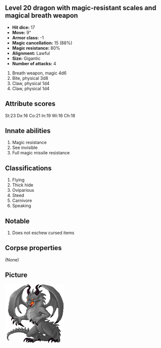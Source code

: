## Level 20 dragon with magic-resistant scales and magical breath weapon
- **Hit dice:** 17
- **Move:** 9"
- **Armor class:** -1
- **Magic cancellation:** 15 (88%)
- **Magic resistance:** 80%
- **Alignment:** Lawful
- **Size:** Gigantic
- **Number of attacks:** 4
1. Breath weapon, magic 4d6
2. Bite, physical 3d8
3. Claw, physical 1d4
4. Claw, physical 1d4
## Attribute scores
St:23 Dx:16 Co:21 In:19 Wi:16 Ch:18
## Innate abilities
1. Magic resistance
2. See invisible
3. Full magic missile resistance
## Classifications
1. Flying
2. Thick hide
3. Oviparious
4. Steed
5. Carnivore
6. Speaking
## Notable
1. Does not eschew cursed items
## Corpse properties
(None)
## Picture
![Gray dragon](https://github.com/hyvanmielenpelit/GnollHackTileSet/blob/main/Monsters/gray_dragon/gray_dragon.png)

